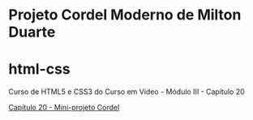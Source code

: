 # Projeto Cordel Moderno de Milton Duarte

# html-css
Curso de HTML5 e CSS3 do Curso em Vídeo - Módulo III - Capítulo 20

<a href="https://viniciusm0raes.github.io/projeto-cordel/index.html" target="_blank"> Capítulo 20 - Mini-projeto Cordel</a>
